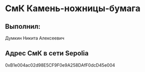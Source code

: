 # СмК Камень-ножницы-бумага

## Выполнил:
Думкин Никита Алексеевич

## Адрес СмК в сети Sepolia
0xB1e004ac02d98E5CF9F0e9A258DAfF0dcD45e004